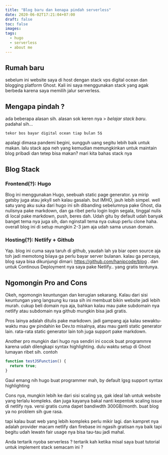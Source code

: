```yaml
---
title: "Blog baru dan kenapa pindah serverless"
date: 2020-06-02T17:21:04+07:00
draft: false
toc: false
images:
tags:
  - hugo
  - serverless
  - about me
---
```


## Rumah baru
sebelum ini website saya di host dengan stack vps  digital ocean dan blogging platform Ghost.
Kali ini saya menggunakan stack yang agak berbeda karena saya memilih jalur serverless.

## Mengapa pindah ?
ada beberapa alasan sih. alasan sok keren nya > *belajar stack baru*. padahal sih...
```
tekor bos bayar digital ocean tiap bulan 5$
```
apalagi dimasa pandemi begini, sungguh uang segitu lebih baik untuk makan. lalu stack apa neh
yang kemudian memungkinkan untuk maintain blog pribadi dan tetep bisa makan? mari kita bahas stack nya

## Blog Stack
### Frontend(?): Hugo
Blog ini menggunakan Hugo, seebuah static page generator. ya mirip gatsby juga atau jekyll seh kalau gasalah. but IMHO, jauh lebih simpel. well satu yang aku suka dari hugo ini sih dibanding sebelumnya pake Ghost, dia nulisnya pake markdown, dan ga ribet perlu login login segala, tinggal nulis di local pake markdown, push, beres dah.
Udah gitu by default udah banyak  banget tema nya juga sih, dan nginstall tema nya cukup perlu clone haha. overall blog ini di setup mungkin 2-3 jam aja udah sama urusan domain.

### Hosting(?): Netlify + Github
Yap. blog ini cuma saya taruh di github, yaudah lah ya biar open source aja toh jadi memotong biiaya ga perlu bayar server bulanan. kalau ga percaya, blog saya bisa dikunjungi dimari: https://github.com/hanipcode/blog . dan untuk Continous Deployment nya saya pake Netlify.. yang gratis tentunya. 

## Ngomongin Pro and Cons
Okeh, ngomongin keuntungan dan kerugian sekarang.
Kalau dari sisi keuntungan yang langsung ku rasa sih ini membuat bikin website jadi lebih murah. cukup beli domain nya aja, bahkan kalau mau pake subdomain nya netlify atau subdomain nya github mungkin bisa jadi gratis.

Pros lainya adalah ditulis pake markdown. jadi gampang aja kalau sewaktu-waktu mau gw pindahin ke Dev.to misalnya, atau mau ganti static generator lain. rata-rata static generator lain toh juga support pake markdown.

Another pro mungkin dari hugo nya sendiri ini cocok buat programmre karena udah dilengkapi syntax highlighting. dulu  waktu setup  di Ghost lumayan ribet sih.  contoh
```javascript
function testJSFunction() {
  return true;
}
```
Gaul emang nih hugo buat programmer mah, by default lgsg support syntax highlighting


Cons nya, mungkin lebih ke dari sisi scaling ya, gak ideal lah untuk website yang terlalu kompleks.
dan juga kayanya bakal nanti kepentok scaling issue di netlify nya. versi gratis cuma dapet bandiwdth 300GB/month. buat blog ya no problem sih gue rasa. 

tapi kalau buat web yang lebih kompleks  perlu mikir lagi. dan kampret nya adalah provider macam netlify dan firebase ini ngasih gratisan nya baik tapi begitu  udah lewatn fair usage nya bisa tau-tau jadi mahal.


Anda tertarik nyoba serverless ? tertarik kah ketika misal saya buat tutorial untuk implement stack semacam ini ?